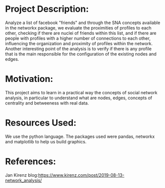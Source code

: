 # Project Description:
Analyze a list of facebook "friends" and through the SNA concepts available in the networkx package, we evaluate the proximities of profiles to each other, checking if there are nuclei of friends within this list, and if there are people with profiles with a higher number of connections to each other, influencing the organization and proximity of profiles within the network. Another interesting point of the analysis is to verify if there is any profile that is the main responsible for the configuration of the existing nodes and edges.

# Motivation:
This project aims to learn in a practical way the concepts of social network analysis, in particular to understand what are nodes, edges, concepts of centrality and betweeness with real data.

# Resources Used:
We use the python language. The packages used were pandas, networkx and matplotlib to help us build graphics.

# References:
Jan Kirenz blog:https://www.kirenz.com/post/2019-08-13-network_analysis/
